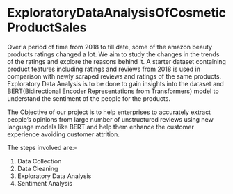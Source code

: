 # ExploratoryDataAnalysisOfCosmeticProductSales

Over a period of time from 2018 to till date, some of the amazon beauty products ratings changed a lot. We aim to study the changes in the trends of the ratings and explore the reasons behind it. A starter dataset containing product features including ratings and reviews from 2018 is used in comparison with newly scraped reviews and ratings of the same products. Exploratory Data Analysis is to be done to gain insights into the dataset and BERT(Bidirectional Encoder Representations from Transformers) model to understand the sentiment of the people for the products.

The Objective of our project is to help enterprises to accurately extract people’s opinions from large number of unstructured reviews  using new language models like BERT and help them enhance the customer experience avoiding customer attrition.

The steps involved are:-
1. Data Collection
2. Data Cleaning
3. Exploratory Data Analysis
4. Sentiment Analysis
